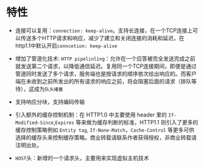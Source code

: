 # 特性

- 连接可以复用：`connection: keep-alive`。支持长连接，在一个TCP连接上可以传送多个HTTP请求和响应，减少了建立和关闭连接的消耗和延迟，在http1.1中默认开启`conncetion: keep-alive`
- 增加了管道化技术: `HTTP pipelinling`：允许在一个应答被完全发送完成之前就发送第二个请求，以降低通信延迟。复用同一个TCP连接期间，即便是通过管道同时发送了多个请求，服务端也是按请求的顺序依次给出响应的。而客户端在未收到之前所发出的所有请求的响应之前，将会阻塞后面的请求（排队等待），这成为`队头堵塞`

- 支持响应分块，支持编码传输
- 引入额外的缓存控制机制：在 HTTP1.0 中主要使用 header 里的 `If-Modified-Since`,`Expires` 等来做为缓存判断的标准，HTTP1.1 则引入了更多的缓存控制策略例如 `Entity tag`, `If-None-Match`，`Cache-Control` 等更多可供选择的缓存头来控制缓存策略。商业转载请联系作者获得授权，非商业转载请注明出处。
- `HOST`头：新增的一个请求头，主要用来实现虚拟主机技术